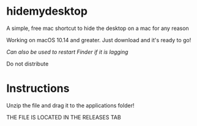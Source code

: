 # hidemydesktop
A simple, free mac shortcut to hide the desktop on a mac for any reason

Working on macOS 10.14 and greater.
Just download and it's ready to go!

*Can also be used to restart Finder if it is lagging*

Do not distribute

# Instructions
Unzip the file and drag it to the applications folder!

THE FILE IS LOCATED IN THE RELEASES TAB
